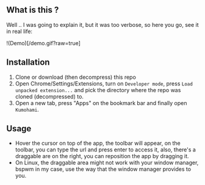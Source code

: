 ## What is this ?

Well .. I was going to explain it, but it was too verbose, so here you go, see it in real life:

!(Demo)[/demo.gif?raw=true]

## Installation

1. Clone or download (then decompress) this repo
2. Open Chrome/Settings/Extensions, turn on `Developer mode`, press `Load unpacked extension...` and pick the directory where the repo was cloned (decompressed) to.
3. Open a new tab, press "Apps" on the bookmark bar and finally open `Kumohami`.

## Usage

* Hover the cursor on top of the app, the toolbar will appear, on the toolbar, you can type the url and press enter to access it, also, there's a draggable are on the right, you can reposition the app by dragging it.
* On Linux, the draggable area might not work with your window manager, bspwm in my case, use the way that the window manager provides to you.
